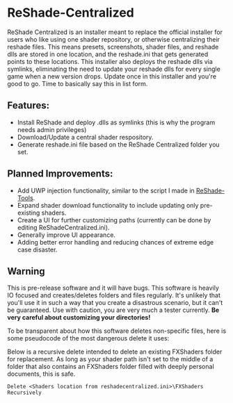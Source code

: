 # ReShade-Centralized

ReShade Centralized is an installer meant to replace the official installer for users who like using one shader repository, or otherwise centralizing their reshade files.  This means presets, screenshots, shader files, and reshade dlls are stored in one location, and the reshade.ini that gets generated points to these locations.  This installer also deploys the reshade dlls via symlinks, eliminating the need to update your reshade dlls for every single game when a new version drops.  Update once in this installer and you're good to go.  Time to basically say this in list form.

## Features:
- Install ReShade and deploy .dlls as symlinks (this is why the program needs admin privileges)
- Download/Update a central shader respository.
- Generate reshade.ini file based on the ReShade Centralized folder you set.

## Planned Improvements:
- Add UWP injection functionality, similar to the script I made in [ReShade-Tools](https://github.com/OopyDoopy/ReShade-Tools).
- Expand shader download functionality to include updating only pre-existing shaders.
- Create a UI for further customizing paths (currently can be done by editing ReShadeCentralized.ini).
- Generally improve UI appearance.
- Adding better error handling and reducing chances of extreme edge case disaster.

## Warning
This is pre-release software and it will have bugs.  This software is heavily IO focused and creates/deletes folders and files regularly.  It's unlikely that you'll use it in such a way that you create a disastrous scenario, but it can't be guaranteed.  Use with caution, you are very much a tester currently.  **Be very careful about customizing your directories!**

To be transparent about how this software deletes non-specific files, here is some pseudocode of the most dangerous delete it uses:

Below is a recursive delete intended to delete an existing FXShaders folder for replacement.  As long as your shader path isn't set to the middle of a folder that also contains an FXShaders folder filled with deeply personal documents, this is safe.
```
Delete <Shaders location from reshadecentralized.ini>\FXShaders Recursively
```
